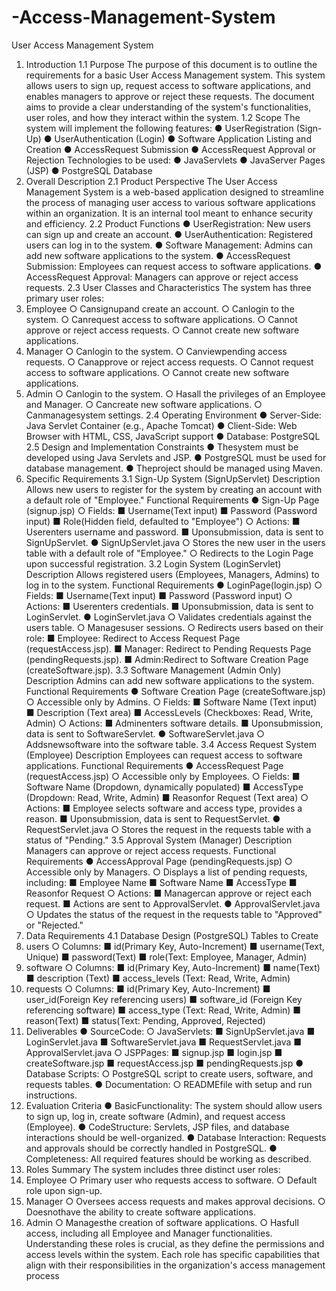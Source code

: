﻿# -Access-Management-System
User Access Management System
 1. Introduction
 1.1 Purpose
 The purpose of this document is to outline the requirements for a basic User Access
 Management system. This system allows users to sign up, request access to software
 applications, and enables managers to approve or reject these requests. The document aims to
 provide a clear understanding of the system's functionalities, user roles, and how they interact
 within the system.
 1.2 Scope
 The system will implement the following features:
 ● UserRegistration (Sign-Up)
 ● UserAuthentication (Login)
 ● Software Application Listing and Creation
 ● AccessRequest Submission
 ● AccessRequest Approval or Rejection
 Technologies to be used:
 ● JavaServlets
 ● JavaServer Pages (JSP)
 ● PostgreSQL Database
 2. Overall Description
 2.1 Product Perspective
 The User Access Management System is a web-based application designed to streamline the
 process of managing user access to various software applications within an organization. It is
 an internal tool meant to enhance security and efficiency.
 2.2 Product Functions
 ● UserRegistration: New users can sign up and create an account.
 ● UserAuthentication: Registered users can log in to the system.
 ● Software Management: Admins can add new software applications to the system.
● AccessRequest Submission: Employees can request access to software applications.
 ● AccessRequest Approval: Managers can approve or reject access requests.
 2.3 User Classes and Characteristics
 The system has three primary user roles:
 1. Employee
 ○ Cansignupand create an account.
 ○ Canlogin to the system.
 ○ Canrequest access to software applications.
 ○ Cannot approve or reject access requests.
 ○ Cannot create new software applications.
 2. Manager
 ○ Canlogin to the system.
 ○ Canviewpending access requests.
 ○ Canapprove or reject access requests.
 ○ Cannot request access to software applications.
 ○ Cannot create new software applications.
 3. Admin
 ○ Canlogin to the system.
 ○ Hasall the privileges of an Employee and Manager.
 ○ Cancreate new software applications.
 ○ Canmanagesystem settings.
 2.4 Operating Environment
 ● Server-Side: Java Servlet Container (e.g., Apache Tomcat)
 ● Client-Side: Web Browser with HTML, CSS, JavaScript support
 ● Database: PostgreSQL
 2.5 Design and Implementation Constraints
 ● Thesystem must be developed using Java Servlets and JSP.
 ● PostgreSQL must be used for database management.
 ● Theproject should be managed using Maven.
 3. Specific Requirements
 3.1 Sign-Up System (SignUpServlet)
 Description
Allows new users to register for the system by creating an account with a default role of
 "Employee."
 Functional Requirements
 ● Sign-Up Page (signup.jsp)
 ○ Fields:
 ■ Username(Text input)
 ■ Password (Password input)
 ■ Role(Hidden field, defaulted to "Employee")
 ○ Actions:
 ■ Userenters username and password.
 ■ Uponsubmission, data is sent to SignUpServlet.
 ● SignUpServlet.java
 ○ Stores the new user in the users table with a default role of "Employee."
 ○ Redirects to the Login Page upon successful registration.
 3.2 Login System (LoginServlet)
 Description
 Allows registered users (Employees, Managers, Admins) to log in to the system.
 Functional Requirements
 ● LoginPage(login.jsp)
 ○ Fields:
 ■ Username(Text input)
 ■ Password (Password input)
 ○ Actions:
 ■ Userenters credentials.
 ■ Uponsubmission, data is sent to LoginServlet.
 ● LoginServlet.java
 ○ Validates credentials against the users table.
 ○ Managesuser sessions.
 ○ Redirects users based on their role:
 ■ Employee: Redirect to Access Request Page (requestAccess.jsp).
 ■ Manager: Redirect to Pending Requests Page
 (pendingRequests.jsp).
 ■ Admin:Redirect to Software Creation Page (createSoftware.jsp).
 3.3 Software Management (Admin Only)
 Description
Admins can add new software applications to the system.
 Functional Requirements
 ● Software Creation Page (createSoftware.jsp)
 ○ Accessible only by Admins.
 ○ Fields:
 ■ Software Name (Text input)
 ■ Description (Text area)
 ■ AccessLevels (Checkboxes: Read, Write, Admin)
 ○ Actions:
 ■ Adminenters software details.
 ■ Uponsubmission, data is sent to SoftwareServlet.
 ● SoftwareServlet.java
 ○ Addsnewsoftware into the software table.
 3.4 Access Request System (Employee)
 Description
 Employees can request access to software applications.
 Functional Requirements
 ● AccessRequest Page (requestAccess.jsp)
 ○ Accessible only by Employees.
 ○ Fields:
 ■ Software Name (Dropdown, dynamically populated)
 ■ AccessType (Dropdown: Read, Write, Admin)
 ■ Reasonfor Request (Text area)
 ○ Actions:
 ■ Employee selects software and access type, provides a reason.
 ■ Uponsubmission, data is sent to RequestServlet.
 ● RequestServlet.java
 ○ Stores the request in the requests table with a status of "Pending."
 3.5 Approval System (Manager)
 Description
 Managers can approve or reject access requests.
 Functional Requirements
 ● AccessApproval Page (pendingRequests.jsp)
○ Accessible only by Managers.
 ○ Displays a list of pending requests, including:
 ■ Employee Name
 ■ Software Name
 ■ AccessType
 ■ Reasonfor Request
 ○ Actions:
 ■ Managercan approve or reject each request.
 ■ Actions are sent to ApprovalServlet.
 ● ApprovalServlet.java
 ○ Updates the status of the request in the requests table to "Approved" or
 "Rejected."
 4. Data Requirements
 4.1 Database Design (PostgreSQL)
 Tables to Create
 1. users
 ○ Columns:
 ■ id(Primary Key, Auto-Increment)
 ■ username(Text, Unique)
 ■ password(Text)
 ■ role(Text: Employee, Manager, Admin)
 2. software
 ○ Columns:
 ■ id(Primary Key, Auto-Increment)
 ■ name(Text)
 ■ description (Text)
 ■ access_levels (Text: Read, Write, Admin)
 3. requests
 ○ Columns:
 ■ id(Primary Key, Auto-Increment)
 ■ user_id(Foreign Key referencing users)
 ■ software_id (Foreign Key referencing software)
 ■ access_type (Text: Read, Write, Admin)
 ■ reason(Text)
 ■ status(Text: Pending, Approved, Rejected)
 5. Deliverables
● SourceCode:
 ○ JavaServlets:
 ■ SignUpServlet.java
 ■ LoginServlet.java
 ■ SoftwareServlet.java
 ■ RequestServlet.java
 ■ ApprovalServlet.java
 ○ JSPPages:
 ■ signup.jsp
 ■ login.jsp
 ■ createSoftware.jsp
 ■ requestAccess.jsp
 ■ pendingRequests.jsp
 ● Database Scripts:
 ○ PostgreSQL script to create users, software, and requests tables.
 ● Documentation:
 ○ READMEfile with setup and run instructions.
 6. Evaluation Criteria
 ● BasicFunctionality: The system should allow users to sign up, log in, create software
 (Admin), and request access (Employee).
 ● CodeStructure: Servlets, JSP files, and database interactions should be
 well-organized.
 ● Database Interaction: Requests and approvals should be correctly handled in
 PostgreSQL.
 ● Completeness: All required features should be working as described.
 7. Roles Summary
 The system includes three distinct user roles:
 1. Employee
 ○ Primary user who requests access to software.
 ○ Default role upon sign-up.
 2. Manager
 ○ Oversees access requests and makes approval decisions.
 ○ Doesnothave the ability to create software applications.
 3. Admin
 ○ Managesthe creation of software applications.
 ○ Hasfull access, including all Employee and Manager functionalities.
Understanding these roles is crucial, as they define the permissions and access levels within
 the system. Each role has specific capabilities that align with their responsibilities in the
 organization's access management process
